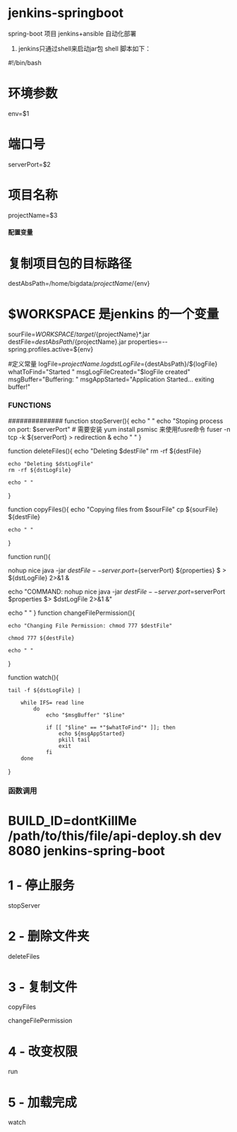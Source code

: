 # jenkins-springboot
spring-boot 项目 jenkins+ansible 自动化部署

1. jenkins只通过shell来启动jar包 shell 脚本如下：
> 

#!/bin/bash

# 环境参数
env=$1
# 端口号
serverPort=$2
# 项目名称
projectName=$3 


#### 配置变量 ######
# 复制项目包的目标路径
destAbsPath=/home/bigdata/${projectName}/${env}

# $WORKSPACE 是jenkins 的一个变量
sourFile=${WORKSPACE}/target/${projectName}*.jar
destFile=${destAbsPath}/${projectName}.jar
properties=--spring.profiles.active=${env}

#定义常量
logFile=${projectName}.log
dstLogFile=${destAbsPath}/${logFile}
whatToFind="Started "
msgLogFileCreated="$logFile created"
msgBuffer="Buffering: "
msgAppStarted="Application Started... exiting buffer!"

### FUNCTIONS
##############
function stopServer(){
    echo " "
    echo "Stoping process on port: $serverPort"
    # 需要安装 yum install psmisc  来使用fusre命令
    fuser -n tcp -k ${serverPort} > redirection &
    echo " "
}

function deleteFiles(){
    echo "Deleting $destFile"
    rm -rf ${destFile}

    echo "Deleting $dstLogFile"
    rm -rf ${dstLogFile}
    
    echo " "
}

function copyFiles(){
    echo "Copying files from $sourFile"
    cp ${sourFile} ${destFile}

    echo " "
}

function run(){

   nohup nice java -jar ${destFile} --server.port=${serverPort} ${properties} $ > ${dstLogFile} 2>&1 &

   echo "COMMAND: nohup nice java -jar $destFile --server.port=$serverPort $properties $> $dstLogFile 2>&1 &"

   echo " "
}
function changeFilePermission(){

    echo "Changing File Permission: chmod 777 $destFile"

    chmod 777 ${destFile}

    echo " "
}   

function watch(){
 
    tail -f ${dstLogFile} |

        while IFS= read line
            do
                echo "$msgBuffer" "$line"

                if [[ "$line" == *"$whatToFind"* ]]; then
                    echo ${msgAppStarted}
                    pkill tail
                    exit
                fi
        done
}

### 函数调用

# BUILD_ID=dontKillMe /path/to/this/file/api-deploy.sh dev 8080 jenkins-spring-boot

# 1 - 停止服务
stopServer

# 2 - 删除文件夹
deleteFiles

# 3 - 复制文件
copyFiles

changeFilePermission
# 4 - 改变权限
run

# 5 - 加载完成
watch
